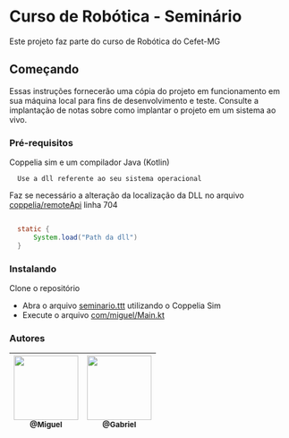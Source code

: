 # Curso de Robótica - Seminário

Este projeto faz parte do curso de Robótica do Cefet-MG

## Começando

Essas instruções fornecerão uma cópia do projeto em funcionamento em sua máquina local para fins de desenvolvimento e teste. Consulte a implantação de notas sobre como implantar o projeto em um sistema ao vivo.

### Pré-requisitos

Coppelia sim e um compilador Java (Kotlin)

``` 
  Use a dll referente ao seu sistema operacional
```

<p>
    Faz se necessário a alteração da localização da DLL no arquivo <u>coppelia/remoteApi</u> linha 704
</p>

``` java

  static {
      System.load("Path da dll")
  }
```

### Instalando

Clone o repositório

<ul>
  
  <li>Abra o arquivo <u>seminario.ttt</u> utilizando o Coppelia Sim</li>
  <li>Execute o arquivo <u>com/miguel/Main.kt</u></li>
  
</ul>


### Autores


| [<img src="https://avatars1.githubusercontent.com/miguellrodrigues" width="115"><br><sub>@Miguel</sub>](https://github.com/miguellrodrigues) | [<img src="https://avatars1.githubusercontent.com/gabrielmdrs" width="115"><br><sub>@Gabriel</sub>](https://github.com/gabrielmdrs) 
|:-:|:-:|
